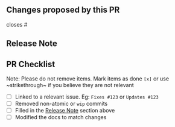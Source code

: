 <!--
Thanks for submitting a pull request to Cartographer!

Also check the [PR guidelines] if you haven't already!
-->

[PR requirements]: https://github.com/vmware-tanzu/cartographer/blob/main/CONTRIBUTING.md#commit-message-and-pr-guidelines

## Changes proposed by this PR

<!--
Add the story that is resolved or updated
`closes`/`fixes` or `updates` are valid here 
-->
closes # 

<!--
Summarize your changes. Please include reasoning and key decisions to help the reviewer
understand the changes.
-->


## Release Note

<!--
Your PR title will be directly included in the release notes when it ships in
the next release. It should briefly describe the PR in [imperative
mood]. Please refrain from adding prefixes like 'feature:', and don't include a
period at the end.

Within this section you may supply a list of extra information to include in
the release notes in addition to the pull request title.

Example title: Add CreatorName field in Workload spec

Example notes:

* Operators can label stamped objects with the Workload's creator
* Creators can be contacted when interdepartmental issues arise 

If there are no additional notes necessary you may remove this entire section.
-->
[imperative mood]: https://chris.beams.io/posts/git-commit/#imperative

## PR Checklist

Note: Please do not remove items. Mark items as done `[x]` or use ~strikethrough~ if you believe they are not relevant

- [ ] Linked to a relevant issue. Eg: `Fixes #123` or `Updates #123`
- [ ] Removed non-atomic or `wip` commits
- [ ] Filled in the [Release Note](#Release-Note) section above 
- [ ] Modified the docs to match changes <!-- TBD: reference doc editing guidance -->
